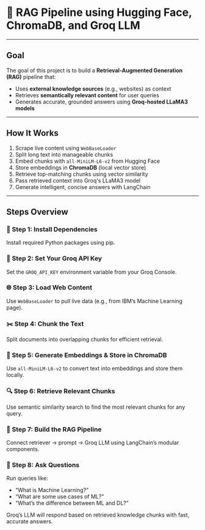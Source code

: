 # 🧠 RAG Pipeline using Hugging Face, ChromaDB, and Groq LLM

---

## Goal

The goal of this project is to build a **Retrieval-Augmented Generation (RAG)** pipeline that:

- Uses **external knowledge sources** (e.g., websites) as context  
- Retrieves **semantically relevant content** for user queries  
- Generates accurate, grounded answers using **Groq-hosted LLaMA3 models**

---

## How It Works

1. Scrape live content using `WebBaseLoader`  
2. Split long text into manageable chunks  
3. Embed chunks with `all-MiniLM-L6-v2` from Hugging Face  
4. Store embeddings in **ChromaDB** (local vector store)  
5. Retrieve top-matching chunks using vector similarity  
6. Pass retrieved context into Groq's LLaMA3 model  
7. Generate intelligent, concise answers with LangChain  

---

## Steps Overview

### 🔧 Step 1: Install Dependencies

Install required Python packages using pip.

### 🔐 Step 2: Set Your Groq API Key

Set the `GROQ_API_KEY` environment variable from your Groq Console.

### 🌐 Step 3: Load Web Content

Use `WebBaseLoader` to pull live data (e.g., from IBM’s Machine Learning page).

### ✂️ Step 4: Chunk the Text

Split documents into overlapping chunks for efficient retrieval.

### 🧠 Step 5: Generate Embeddings & Store in ChromaDB

Use `all-MiniLM-L6-v2` to convert text into embeddings and store them locally.

### 🔍 Step 6: Retrieve Relevant Chunks

Use semantic similarity search to find the most relevant chunks for any query.

### 🤖 Step 7: Build the RAG Pipeline

Connect retriever → prompt → Groq LLM using LangChain’s modular components.

### 💬 Step 8: Ask Questions

Run queries like:

- “What is Machine Learning?”  
- “What are some use cases of ML?”  
- “What’s the difference between ML and DL?”  

Groq’s LLM will respond based on retrieved knowledge chunks with fast, accurate answers.
